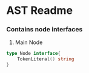 # AST Readme

### Contains node interfaces

1. Main Node
```go
type Node interface{
    TokenLiteral() string
}
